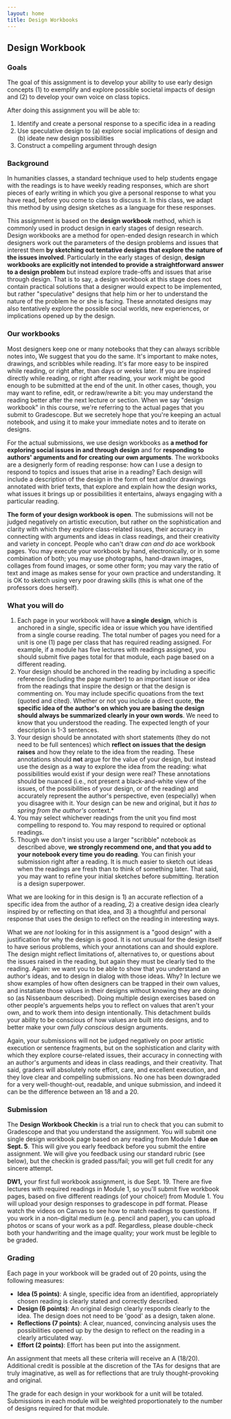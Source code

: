 ```yaml
---
layout: home
title: Design Workbooks
---
```


## Design Workbook

### Goals

The goal of this assignment is to develop your ability to use early design concepts (1) to exemplify and explore possible societal impacts of design and (2) to develop your own voice on class topics.

After doing this assignment you will be able to:

1.  Identify and create a personal response to a specific idea in a reading
2.  Use speculative design to (a) explore social implications of design and (b) ideate new design possibilities
3.  Construct a compelling argument through design

### Background

In humanities classes, a standard technique used to help students engage with the readings is to have weekly reading responses, which are short pieces of early writing in which you give a personal response to what you have read, before you come to class to discuss it. In this class, we adapt this method by using design sketches as a language for these responses.

This assignment is based on the **design workbook** method, which is commonly used in product design in early stages of design research. Design workbooks are a method for open-ended design research in which designers work out the parameters of the design problems and issues that interest them **by sketching out tentative designs that explore the nature of the issues involved**. Particularly in the early stages of design, **design workbooks are explicitly not intended to provide a straightforward answer to a design problem** but instead explore trade-offs and issues that arise through design. That is to say, a design workbook at this stage does not contain practical solutions that a designer would expect to be implemented, but rather "speculative" designs that help him or her to understand the nature of the problem he or she is facing. These annotated designs may also tentatively explore the possible social worlds, new experiences, or implications opened up by the design.

### Our workbooks
Most designers keep one or many notebooks that they can always scribble notes into[.](https://stuffwhitepeoplelike.com/2009/02/24/122-moleskine-notebooks/) We suggest that you do the same. It's important to make notes, drawings, and scribbles while reading. It's far more easy to be inspired while reading, or right after, than days or weeks later. If you are inspired directly while reading, or right after reading, your work might be good enough to be submitted at the end of the unit. In other cases, though, you may want to refine, edit, or redraw/rewrite a bit: you may understand the reading better after the next lecture or section. When we say "design workbook" in this course, we're referring to the actual pages that you submit to Gradescope. But we secretely hope that you're keeping an actual notebook, and using it to make your immediate notes and to iterate on designs.

For the actual submissions, we use design workbooks as **a method for exploring social issues in and through design** and for **responding to authors' arguments and for creating our own arguments**. The workbooks are a designerly form of reading response: how can I use a design to respond to topics and issues that arise in a reading? Each design will include a description of the design in the form of text and/or drawings annotated with brief texts, that explore and explain how the design works, what issues it brings up or possibilities it entertains, always engaging with a particular reading.

**The form of your design workbook is open**. The submissions will not be judged negatively on artistic execution, but rather on the sophistication and clarity with which they explore class-related issues, their accuracy in connecting with arguments and ideas in class readings, and their creativity and variety in concept. People who can't draw *can and do* ace workbook pages. You may execute your workbook by hand, electronically, or in some combination of both; you may use photographs, hand-drawn images, collages from found images, or some other form; you may vary the ratio of text and image as makes sense for your own practice and understanding. It is OK to sketch using very poor drawing skills (this is what one of the professors does herself).

### What you will do
1.  Each page in your workbook will have **a single design**, which is anchored in a single, specific idea or issue which you have identified from a single course reading. The total number of pages you need for a unit is one (1) page per class that has required reading assigned. For example, if a module has five lectures with readings assigned, you should submit five pages total for that module, each page based on a different reading.
2.  Your design should be anchored in the reading by including a specific reference (including the page number) to an important issue or idea from the readings that inspire the design or that the design is commenting on. You may include specific quoations from the text (quoted and cited). Whether or not you include a direct quote, **the specific idea of the author's on which you are basing the design should always be summarized clearly in your own words**. We need to know that you understood the reading. The expected length of your description is 1-3 sentences.
3.  Your design should be annotated with short statements (they do not need to be full sentences) which **reflect on issues that the design raises** and how they relate to the idea from the reading. These annotations should **not** argue for the value of your design, but instead use the design as a way to explore the idea from the reading: what possibilities would exist if your design were real? These annotations should be nuanced (i.e., not present a black-and-white view of the issues, of the possibilities of your design, or of the reading) and accurately represent the author's perspective, even (especially) when you disagree with it. Your design can be new and original, but it *has to spring from the author's* context.*
4.  You may select whichever readings from the unit you find most compelling to respond to. You may respond to required or optional readings.
5.  Though we don't insist you use a larger "scribble" notebook as described above, **we strongly recommend one, and that you add to your notebook every time you do reading**. You can finish your submission right after a reading. It is much easier to sketch out ideas when the readings are fresh than to think of something later. That said, you may want to refine your initial sketches before submitting. Iteration is a design superpower.

What we are looking for in this design is 1) an accurate reflection of a specific idea from the author of a reading, 2) a creative design idea clearly inspired by or reflecting on that idea, and 3) a thoughtful and personal response that uses the design to reflect on the reading in interesting ways.

What we are _not_ looking for in this assignment is a "good design" with a justification for why the design is good. It is not unusual for the design itself to have serious problems, which your annotations can and should explore. The design might reflect limitations of, alternatives to, or questions about the issues raised in the reading, but again they must be clearly tied to the reading. Again: we want you to be able to show that you understand an author's ideas, and to design in dialog with those ideas. Why? In lecture we show examples of how often designers can be trapped in their own values, and instatiate those values in their designs without knowing they are doing so (as Nissenbaum described). Doing multiple design exercises based on other people's arguements helps you to reflect on values that aren't your own, and to work them into design intentionally. This detachment builds your ability to be conscious of how values are built into designs, and to better make your own *fully conscious* design arguments.

Again, your submissions will not be judged negatively on poor artistic execution or sentence fragments, but on the sophistication and clarity with which they explore course-related issues, their accuracy in connecting with an author's arguments and ideas in class readings, and their creativity. That said, graders will absolutely note effort, care, and excellent execution, and they love clear and compelling submissions. No one has been downgraded for a very well-thought-out, readable, and unique submission, and indeed it can be the difference between an 18 and a 20.

### Submission

The **Design Workbook Checkin** is a trial run to check that you can submit to Gradescope and that you understand the assignment. You will submit one single design workbook page based on any reading from Module 1 **due on Sept. 5**. This will give you early feedback before you submit the entire assignment. We will give you feedback using our standard rubric (see below), but the checkin is graded pass/fail; you will get full credit for any sincere attempt.

**DW1,** your first full workbook assignment, is due Sept. 19. There are five lectures with required readings in Module 1, so you'll submit five workbook pages, based on five different readings (of your choice!) from Module 1. You will upload your design responses to gradescope in pdf format. Please watch the videos on Canvas to see how to match readings to questions. If you work in a non-digital medium (e.g. pencil and paper), you can upload photos or scans of your work as a pdf. Regardless, please double-check both your handwriting and the image quality; your work must be legible to be graded.

### Grading

Each page in your workbook will be graded out of 20 points, using the following measures:

*   **Idea (5 points)**: A single, specific idea from an identified, appropriately chosen reading is clearly stated and correctly described.
*   **Design (6 points)**: An original design clearly responds clearly to the idea. The design does not need to be 'good' as a design, taken alone.
*   **Reflections (7 points)**: A clear, nuanced, convincing analysis uses the possibilities opened up by the design to reflect on the reading in a clearly articulated way.
*   **Effort (2 points)**: Effort has been put into the assignment.

An assignment that meets all these criteria will receive an A (18/20). Additional credit is possible at the discretion of the TAs for designs that are truly imaginative, as well as for reflections that are truly thought-provoking and original.

The grade for each design in your workbook for a unit will be totaled. Submissions in each module will be weighted proportionately to the number of designs required for that module.